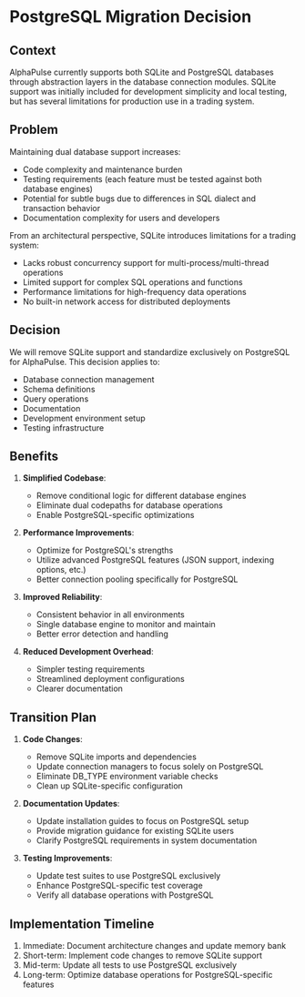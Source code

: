 # PostgreSQL Migration Decision

## Context

AlphaPulse currently supports both SQLite and PostgreSQL databases through abstraction layers in the database connection modules. SQLite support was initially included for development simplicity and local testing, but has several limitations for production use in a trading system.

## Problem

Maintaining dual database support increases:
- Code complexity and maintenance burden
- Testing requirements (each feature must be tested against both database engines)
- Potential for subtle bugs due to differences in SQL dialect and transaction behavior
- Documentation complexity for users and developers

From an architectural perspective, SQLite introduces limitations for a trading system:
- Lacks robust concurrency support for multi-process/multi-thread operations
- Limited support for complex SQL operations and functions
- Performance limitations for high-frequency data operations
- No built-in network access for distributed deployments

## Decision

We will remove SQLite support and standardize exclusively on PostgreSQL for AlphaPulse. This decision applies to:
- Database connection management
- Schema definitions
- Query operations
- Documentation
- Development environment setup
- Testing infrastructure

## Benefits

1. **Simplified Codebase**:
   - Remove conditional logic for different database engines
   - Eliminate dual codepaths for database operations
   - Enable PostgreSQL-specific optimizations

2. **Performance Improvements**:
   - Optimize for PostgreSQL's strengths
   - Utilize advanced PostgreSQL features (JSON support, indexing options, etc.)
   - Better connection pooling specifically for PostgreSQL

3. **Improved Reliability**:
   - Consistent behavior in all environments
   - Single database engine to monitor and maintain
   - Better error detection and handling

4. **Reduced Development Overhead**:
   - Simpler testing requirements
   - Streamlined deployment configurations
   - Clearer documentation

## Transition Plan

1. **Code Changes**:
   - Remove SQLite imports and dependencies
   - Update connection managers to focus solely on PostgreSQL
   - Eliminate DB_TYPE environment variable checks
   - Clean up SQLite-specific configuration

2. **Documentation Updates**:
   - Update installation guides to focus on PostgreSQL setup
   - Provide migration guidance for existing SQLite users
   - Clarify PostgreSQL requirements in system documentation

3. **Testing Improvements**:
   - Update test suites to use PostgreSQL exclusively
   - Enhance PostgreSQL-specific test coverage
   - Verify all database operations with PostgreSQL

## Implementation Timeline

1. Immediate: Document architecture changes and update memory bank
2. Short-term: Implement code changes to remove SQLite support
3. Mid-term: Update all tests to use PostgreSQL exclusively
4. Long-term: Optimize database operations for PostgreSQL-specific features